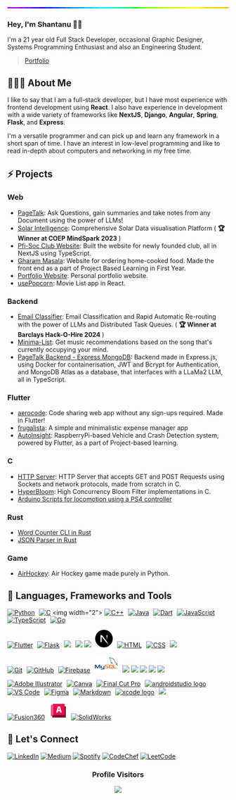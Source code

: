 <!-- ====================== INTRO ====================== -->

<!-- <img src="https://github.com/shxntanu/shxntanu/blob/991125d60c33f44bf49b63043cb0daed151434ba/assets/github-banner-gif.gif" > -->
<!-- <h1 align="center">Hi, I'm Shantanu 👋🏼</h1>
<img style="width:100%;height:3px;" src="https://github.com/NuroDev/NuroDev/blob/6f0d0a8cff5c44aea2d4f24d949f692ee54002de/bar.gif" />
<h3 align="center">Full Stack Web Developer, occasional Graphic Designer, Systems Programming Enthusiast and also an Engineering Student.</h3> -->

<img style="width:100%;height:3px;" src="https://github.com/NuroDev/NuroDev/blob/6f0d0a8cff5c44aea2d4f24d949f692ee54002de/bar.gif" />

### Hey, I'm Shantanu 👋🏼

I'm a 21 year old Full Stack Developer, occasional Graphic Designer, Systems Programming Enthusiast and also an Engineering Student.

> [Portfolio](https://shxntanu.tech/)

<!-- - Full Stack Web Developer, Flutter Developer, Graphic Designer, Weeb, and a lot more.
- Likes to move pixels in Canva (Illustrator, Photoshop and Figma as well btw).
- Proficient in **Python, C++, Java & JavaScript/TypeScript**.
- Learning **C** as a hobby (and **Rust** to write the same code, but memory-safe).
- Knows Hindi, English, and Marathi.
- Likes clicking heads in Counter Strike & revving cars in Forza.
- How to reach me: **shantanuwable2003@gmail.com** -->

<!-- <img src ="https://github.com/shxntanu/shxntanu/blob/11f7347e12757d74769a4bd77583dae0658c1efe/assets/proj.png"> -->

<!-- ====================== ABOUT ME ====================== -->

## 🙋🏻‍♂️ About Me

I like to say that I am a full-stack developer, but I have most experience with frontend development using **React**. I also have experience
in development with a wide variety of frameworks like **NextJS**, **Django**, **Angular**, **Spring**, **Flask**, and **Express**.

I'm a versatile programmer and can pick up and learn any framework in a short span of time. I have an interest in low-level programming
and like to read in-depth about computers and networking in my free time.

<!-- ====================== PROJECTS ====================== -->

## ⚡️ Projects

### Web

- [PageTalk](https://github.com/shxntanu/PageTalk): Ask Questions, gain summaries and take notes from any Document using the power of LLMs!
- [Solar Intelligence](https://github.com/shxntanu/solar-intelligence): Comprehensive Solar Data visualisation Platform ( **🏆 Winner at COEP MindSpark 2023** )
- [Pfi-Soc Club Website](https://pfisoc.com): Built the website for newly founded club, all in NextJS using TypeScript.
- [Gharam Masala](https://github.com/shxntanu/Gharam_Masala): Website for ordering home-cooked food. Made the front end as a part of Project Based Learning in First Year.
- [Portfolio Website](https://github.com/shxntanu/portfolio): Personal portfolio website.
- [usePopcorn](https://usepopcorn-but-better.netlify.app/): Movie List app in React.

### Backend

- [Email Classifier](https://github.com/shxntanu/email-classifier): Email Classification and Rapid Automatic Re-routing with the power of LLMs and Distributed Task Queues. ( **🏆 Winner at Barclays Hack-O-Hire 2024** )
- [Minima-List](https://github.com/shxntanu/minima-list-ML): Get music recommendations based on the song that's currently occupying your mind.
- [PageTalk Backend - Express MongoDB](https://github.com/PageTalk/Backend-MongoDB): Backend made in Express.js, using Docker for containerisation, JWT and Bcrypt for Authentication, and MongoDB Atlas as a database, that interfaces with a LLaMa2 LLM, all in TypeScript. 

### Flutter

- [aerocode](https://github.com/shxntanu/aerocode): Code sharing web app without any sign-ups required. Made in Flutter!
- [frugalista](https://github.com/shxntanu/frugalista): A simple and minimalistic expense manager app
- [AutoInsight](https://github.com/shxntanu/AutoInsight): RaspberryPi-based Vehicle and Crash Detection system, powered by Flutter, as a part of Project-based learning.

### C

- [HTTP Server](https://github.com/shxntanu/http-server-c): HTTP Server that accepts GET and POST Requests using Sockets and network protocols, made from scratch in C.
- [HyperBloom](https://github.com/shxntanu/hyperbloom): High Concurrency Bloom Filter implementations in C.
- [Arduino Scripts for locomotion using a PS4 controller](https://github.com/shxntanu/escalade-iitg-23)

### Rust

- [Word Counter CLI in Rust](https://github.com/shxntanu/wc-rust)
- [JSON Parser in Rust](https://github.com/shxntanu/json-parser-rust)

### Game

- [AirHockey](https://github.com/shxntanu/air-hockey-pygame): Air Hockey game made purely in Python.


<!-- <img src= "https://github.com/shxntanu/shxntanu/blob/1ea27b23be693057d970371e005e75046a677969/assets/stories_1.png">

- <a href="https://medium.com/@shxntanu/from-urls-to-pixels-how-browsers-bring-the-internet-to-life-aabf3aaf92f9">From URLs to Pixels — How Browsers bring the Internet to life</a> 

<img src= "https://github.com/shxntanu/shxntanu/blob/1ea27b23be693057d970371e005e75046a677969/assets/lft.png"> 

<p>&nbsp;</p> -->

## 🔧 Languages, Frameworks and Tools

<!-- <div align="center"> -->

  [<img src = "https://raw.githubusercontent.com/get-icon/geticon/fc0f660daee147afb4a56c64e12bde6486b73e39/icons/python.svg" alt = "Python" height = 40px>](https://www.python.org)
  <img width="2">
  [<img src = "https://raw.githubusercontent.com/get-icon/geticon/fc0f660daee147afb4a56c64e12bde6486b73e39/icons/c.svg" alt = "C" height = 40px>](https://en.wikipedia.org/wiki/C_(programming_language))
  <img width="2">
  [<img src = "https://raw.githubusercontent.com/get-icon/geticon/fc0f660daee147afb4a56c64e12bde6486b73e39/icons/c-plusplus.svg" alt = "C++" height = 40px>](https://en.wikipedia.org/wiki/C%2B%2B)
  <img width="2">
  [<img src = "https://raw.githubusercontent.com/get-icon/geticon/fc0f660daee147afb4a56c64e12bde6486b73e39/icons/java.svg" alt = "Java" height = 40px>](https://www.java.com/en/)
  <img width="2">
  [<img src = "https://raw.githubusercontent.com/get-icon/geticon/fc0f660daee147afb4a56c64e12bde6486b73e39/icons/dart.svg" alt = "Dart" height = 40px>](https://dart.dev)
  <img width="2">
  [<img src = "https://upload.wikimedia.org/wikipedia/commons/thumb/6/6a/JavaScript-logo.png/800px-JavaScript-logo.png" alt = "JavaScript" height = 40px>](https://en.wikipedia.org/wiki/JavaScript)
  <img width="2">
  [<img src="https://upload.wikimedia.org/wikipedia/commons/4/4c/Typescript_logo_2020.svg" alt="TypeScript" height=40px>](https://www.typescriptlang.org/)
  <img width="2">
  [<img src="https://upload.wikimedia.org/wikipedia/commons/0/05/Go_Logo_Blue.svg" alt="Go" height=35px />](https://go.dev/)

  [<img src = "https://raw.githubusercontent.com/get-icon/geticon/fc0f660daee147afb4a56c64e12bde6486b73e39/icons/flutter.svg" alt = "Flutter" height = 40px>](https://flutter.dev/)
  <img width="2">
  [<img src="https://miro.medium.com/v2/resize:fit:980/1*cWuvkF15QKOsTHtgyIaqOA.png" alt="Flask" height=40px>](https://flask.palletsprojects.com/en/3.0.x/)
  <img width="2">
  [<img src = "https://upload.wikimedia.org/wikipedia/commons/thumb/a/a7/React-icon.svg/2300px-React-icon.svg.png" height = 40px>](https://react.dev)
  <img width="2">
  [<img src = "https://raw.githubusercontent.com/reduxjs/redux/master/logo/logo.png" height = 40px>](https://redux.js.org/)
  [<img src = "https://repository-images.githubusercontent.com/180328715/fca49300-e7f1-11ea-9f51-cfd949b31560" height = 40px>](https://github.com/pmndrs/zustand)
  <img width="2">
  <img src="https://github.com/shxntanu/shxntanu/blob/65f90b6557b2c664691524ba5922bdb9e3fcad91/assets/next-js-icon-seeklogo.com.svg" height=40px>
  <img width="2">
  [<img src = "https://raw.githubusercontent.com/get-icon/geticon/fc0f660daee147afb4a56c64e12bde6486b73e39/icons/html-5.svg" alt = "HTML" height = 40px>](https://en.wikipedia.org/wiki/HTML)
  <img width="2">
  [<img src = "https://raw.githubusercontent.com/get-icon/geticon/fc0f660daee147afb4a56c64e12bde6486b73e39/icons/css-3.svg" alt = "CSS" height = 40px>](https://en.wikipedia.org/wiki/CSS)
  <img width="2">
  [<img src="https://tailwindcss.com/_next/static/media/tailwindcss-mark.3c5441fc7a190fb1800d4a5c7f07ba4b1345a9c8.svg" height=32px>](https://tailwindcss.com/)


  [<img src = "https://img.icons8.com/?size=512&id=20906&format=png" alt = "Git" height = 40px>](https://git-scm.com)
  <img width="2">
  [<img src = "https://img.icons8.com/?size=512&id=AZOZNnY73haj&format=png" alt = "GitHub" height = 40px>](https://github.com)
  <img width="2">
  [<img src = "https://img.icons8.com/?size=512&id=62452&format=png" alt = "Firebase" height = 40px>](https://firebase.google.com)
  <img width="2">
  [<img src="https://github.com/shxntanu/shxntanu/blob/b62c0f7cd6beee27d60a706ce1d9612d210dc0be/assets/mysql.png" height=40px>](https://www.mysql.com/)
  <img width="2">
  [<img src="https://upload.wikimedia.org/wikipedia/commons/thumb/9/93/MongoDB_Logo.svg/2560px-MongoDB_Logo.svg.png" height=40px>](https://www.mongodb.com/)
  [<img src="https://static-00.iconduck.com/assets.00/django-icon-1606x2048-lwmw1z73.png" height=35px>](https://www.djangoproject.com/)
  [<img src="https://upload.wikimedia.org/wikipedia/commons/6/64/Expressjs.png" height=40px>](https://expressjs.com/)
  [<img src="https://seeklogo.com/images/J/json-web-tokens-jwt-io-logo-C003DEC47A-seeklogo.com.png" height=40px>](https://jwt.io/)
  [<img src="https://play-lh.googleusercontent.com/cUrv0t00FYQ1GKLuOTvv8qjo1lSDjqZC16IOp3Fb6ijew6Br5m4o16HhDp0GBu_Bw8Y" height=40px>](https://uptimerobot.com/)

 
  [<img src = "https://raw.githubusercontent.com/get-icon/geticon/fc0f660daee147afb4a56c64e12bde6486b73e39/icons/adobe-illustrator.svg" alt = "Adobe Illustrator" height = 40px>](https://www.adobe.com/in/products/illustrator.html)
  <img width="2">
  [<img src="https://cdn-images-1.medium.com/v2/resize:fit:1200/1*A6kkoOVJVpXPWewg8axc5w.png" alt="Canva" height=40px>](https://www.canva.com)
  <img width="2">
  [<img src="https://upload.wikimedia.org/wikipedia/en/9/9f/2015_Final_Cut_Pro_Logo.png" alt="Final Cut Pro" height=40px>](https://www.apple.com/in/final-cut-pro/)
  <img width="2">
  [<img src="https://cdn.jsdelivr.net/gh/devicons/devicon/icons/androidstudio/androidstudio-original.svg" height="40" alt="androidstudio logo">](https://developer.android.com/studio)
  <img width="2">
  [<img src="https://cdn.jsdelivr.net/gh/devicons/devicon/icons/vscode/vscode-original.svg" height="40" alt="VS Code">](https://code.visualstudio.com/)
  <img width="2">
  [<img src="https://cdn.jsdelivr.net/gh/devicons/devicon/icons/figma/figma-original.svg" height="40" alt="Figma">](https://www.figma.com/)
  <img width="2">
  [<img src="https://cdn.jsdelivr.net/gh/devicons/devicon/icons/markdown/markdown-original.svg" height="40" alt="Markdown">](https://en.wikipedia.org/wiki/Markdown)
  <img width="2">
  [<img src="https://cdn.jsdelivr.net/gh/devicons/devicon/icons/xcode/xcode-original.svg" height="40" alt="xcode logo">](https://developer.apple.com/xcode/)
  <img width="2">
  <img src="http://content.arduino.cc/brand/arduino-color.svg" height=40px>


  [<img src = "https://images.g2crowd.com/uploads/product/image/large_detail/large_detail_08cbb05caf3271616f7fef03768dfbf5/fusion-360.png" alt = "Fusion360" height = 40px>](https://www.autodesk.in/products/fusion-360/overview?term=1-YEAR&tab=subscription)
  <img width="2">
  [<img src="https://raw.githubusercontent.com/shxntanu/shxntanu/main/AutCAD%20Logo.png" alt ="AutoCAD" height=40x>](https://www.autodesk.com/products/autocad-lt/overview)
  <img width="2">
  [<img src = "https://upload.wikimedia.org/wikipedia/en/thumb/d/d2/SolidWorks_Logo.svg/2880px-SolidWorks_Logo.svg.png" alt = "SolidWorks" height = 40px>](https://www.solidworks.com)
  <img width="2">

<!-- </div> -->

<!-- <img src="https://github.com/shxntanu/shxntanu/blob/1ea27b23be693057d970371e005e75046a677969/assets/contri.png">

 <div align="center">
 
  ![Shantanu's GitHub stats](https://github-readme-stats.vercel.app/api?username=shxntanu&show_icons=true&theme=default\&rank_icon=github) -->
  
  <!-- <img src="https://github.com/shxntanu/shxntanu/blob/1ea27b23be693057d970371e005e75046a677969/assets/lc.png"> 
   <div align="center"> -->

## 📮 Let's Connect
  <a href="https://linkedin.com/in/shxntanu"><img src="https://img.icons8.com/color/512/linkedin.png" width="50" height="50" alt="LinkedIn"></a>
  <a href="https://medium.com/@shxntanu"><img src="https://www.dropbox.com/team/team_logo/dbtid%3AAACXpg8cm0XzfCIs1qaUSYqq-l6Ge7Q_pE4?v=1603320488672" height=50 alt="Medium"></a>
  <a href="https://open.spotify.com/user/vfslkmx2w9y4qb36bdsi10rx9?si=f4203c314add4f8a"><img src="https://www.freepnglogos.com/uploads/spotify-logo-png/spotify-icon-marilyn-scott-0.png" height=50 alt="Spotify"></a>
  <a href="https://www.codechef.com/users/shxntanu"><img src="https://upload.wikimedia.org/wikipedia/en/thumb/7/7b/Codechef%28new%29_logo.svg/2880px-Codechef%28new%29_logo.svg.png" height=50 alt="CodeChef"></a>
  <a href="https://leetcode.com/shxntanu/"><img src="https://upload.wikimedia.org/wikipedia/commons/1/19/LeetCode_logo_black.png" height=50 alt="LeetCode"></a>
  <!-- </div> 
</div> -->

<div align="center">
 
 ### Profile Visitors
 
</div>



<div align="center">
  <img src="https://profile-counter.glitch.me/shxntanu/count.svg?"  />
</div>
<p>&nbsp;</p>

<!-- <div align="center">
 <img height="64" src="octocat.gif">
</div> -->
